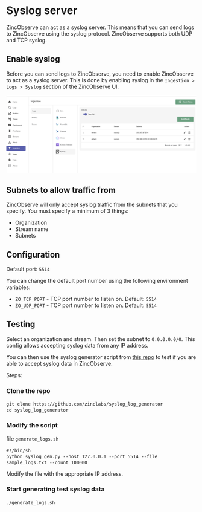 # Syslog server

ZincObserve can act as a syslog server. This means that you can send logs to ZincObserve using the syslog protocol. ZincObserve supports both UDP and TCP syslog.

## Enable syslog

Before you can send logs to ZincObserve, you need to enable ZincObserve to act as a syslog server. This is done by enabling syslog in the `Ingestion > Logs > Syslog` section of the ZincObserve UI.

[![Enable syslog](./images/syslog.png)](./images/syslog.png)

## Subnets to allow traffic from

ZincObserve will only accept syslog traffic from the subnets that you specify. You must specify a minimum of 3 things:

- Organization
- Stream name 
- Subnets

## Configuration

Default port: `5514`

You can change the default port number using the following environment variables:

* `ZO_TCP_PORT` - TCP port number to listen on. Default: `5514`
* `ZO_UDP_PORT` - TCP port number to listen on. Default: `5514`


## Testing

Select an organization and stream. Then set the subnet to `0.0.0.0.0/0`. This config allows accepting syslog data from any IP address.

You can then use the syslog generator script from [this repo](https://github.com/zinclabs/syslog_log_generator) to test if you are able to accept syslog data in ZincObserve.

Steps:

### Clone the repo

``` shell
git clone https://github.com/zinclabs/syslog_log_generator
cd syslog_log_generator
```
### Modify the script 

file `generate_logs.sh`

```shell
#!/bin/sh
python syslog_gen.py --host 127.0.0.1 --port 5514 --file sample_logs.txt --count 100000
```

Modify the file with the appropriate IP address.

### Start generating test syslog data

```shell
./generate_logs.sh
```
